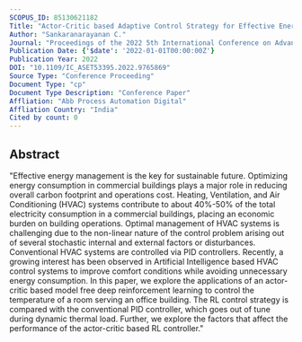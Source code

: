 ```yaml
---
SCOPUS_ID: 85130621182
Title: "Actor-Critic based Adaptive Control Strategy for Effective Energy Management"
Author: "Sankaranarayanan C."
Journal: "Proceedings of the 2022 5th International Conference on Advanced Systems and Emergent Technologies, IC_ASET 2022"
Publication Date: {'$date': '2022-01-01T00:00:00Z'}
Publication Year: 2022
DOI: "10.1109/IC_ASET53395.2022.9765869"
Source Type: "Conference Proceeding"
Document Type: "cp"
Document Type Description: "Conference Paper"
Affliation: "Abb Process Automation Digital"
Affliation Country: "India"
Cited by count: 0
---
```


## Abstract
"Effective energy management is the key for sustainable future. Optimizing energy consumption in commercial buildings plays a major role in reducing overall carbon footprint and operations cost. Heating, Ventilation, and Air Conditioning (HVAC) systems contribute to about 40%-50% of the total electricity consumption in a commercial buildings, placing an economic burden on building operations. Optimal management of HVAC systems is challenging due to the non-linear nature of the control problem arising out of several stochastic internal and external factors or disturbances. Conventional HVAC systems are controlled via PID controllers. Recently, a growing interest has been observed in Artificial Intelligence based HVAC control systems to improve comfort conditions while avoiding unnecessary energy consumption. In this paper, we explore the applications of an actor-critic based model free deep reinforcement learning to control the temperature of a room serving an office building. The RL control strategy is compared with the conventional PID controller, which goes out of tune during dynamic thermal load. Further, we explore the factors that affect the performance of the actor-critic based RL controller."
